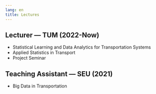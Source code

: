 ```yaml
---
lang: en
title: Lectures
---
```


## Lecturer — TUM (2022-Now)

- Statistical Learning and Data Analytics for Transportation Systems
- Applied Statistics in Transport
- Project Seminar

## Teaching Assistant — SEU (2021)

- Big Data in Transportation